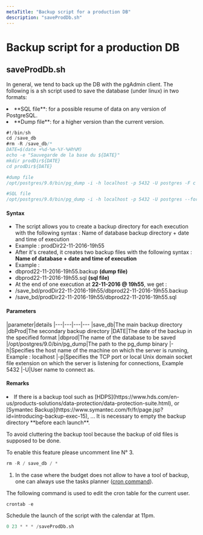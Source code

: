 ```yaml
---
metaTitle: "Backup script for a production DB"
description: "saveProdDb.sh"
---
```


# Backup script for a production DB




## saveProdDb.sh


In general, we tend to back up the DB with the pgAdmin client. The following is a sh script used to save the database (under linux) in two formats:

<li>
**SQL file**: for a possible resume of data on any version of PostgreSQL.
</li>
<li>
**Dump file**: for a higher version than the current version.
</li>

```sql
#!/bin/sh
cd /save_db
#rm -R /save_db/*
DATE=$(date +%d-%m-%Y-%Hh%M)
echo -e "Sauvegarde de la base du ${DATE}"
mkdir prodDir${DATE}
cd prodDir${DATE}

#dump file
/opt/postgres/9.0/bin/pg_dump -i -h localhost -p 5432 -U postgres -F c -b -w -v -f "dbprod${DATE}.backup" dbprod

#SQL file
/opt/postgres/9.0/bin/pg_dump -i -h localhost -p 5432 -U postgres --format plain --verbose  -f "dbprod${DATE}.sql" dbprod

```



#### Syntax


- The script allows you to create a backup directory for each execution with the following syntax : Name of database backup directory + date and time of execution
- Example : prodDir22-11-2016-19h55
- After it's created, it creates two backup files with the following syntax : **Name of database <strong>+** date and time of execution</strong>
- Example :
- dbprod22-11-2016-19h55.backup    **(dump file)**
- dbprod22-11-2016-19h55.sql       **(sql file)**
- At the end of one execution at **22-11-2016 @ 19h55**, we get :
- /save_bd/prodDir22-11-2016-19h55/dbprod22-11-2016-19h55.backup
- /save_bd/prodDir22-11-2016-19h55/dbprod22-11-2016-19h55.sql



#### Parameters


|parameter|details
|---|---|---|---
|save_db|The main backup directory
|dbProd|The secondary backup directory
|DATE|The date of the backup in the specified format
|dbprod|The name of the database to be saved
|/opt/postgres/9.0/bin/pg_dump|The path to the pg_dump binary
|-h|Specifies the host name of the machine on which the server is running, Example : localhost
|-p|Specifies the TCP port or local Unix domain socket file extension on which the server is listening for connections, Example 5432
|-U|User name to connect as.



#### Remarks


<li>If there is a backup tool such as [HDPS](https://www.hds.com/en-us/products-solutions/data-protection/data-protection-suite.html), or [Symantec Backup](https://www.symantec.com/fr/fr/page.jsp?id=introducing-backup-exec-15), ...
It is necessary to empty the backup directory **before each launch**.</li>

To avoid cluttering the backup tool because the backup of old files is supposed to be done.

> 
To enable this feature please uncomment line N° 3.


```sql
rm -R / save_db / *

```


1. In the case where the budget does not allow to have a tool of backup, one can always use the tasks planner ([cron command](https://fr.wikipedia.org/wiki/Cron)).

> 
The following command is used to edit the cron table for the current user.


```sql
crontab -e

```

> 
Schedule the launch of the script with the calendar at 11pm.


```sql
0 23 * * * /saveProdDb.sh

```

